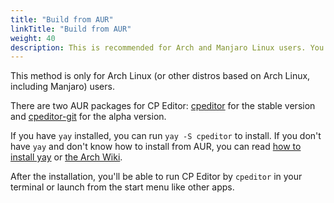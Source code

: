 ```yaml
---
title: "Build from AUR"
linkTitle: "Build from AUR"
weight: 40
description: This is recommended for Arch and Manjaro Linux users. You can use an AUR helper to check for updates and get the latest features. What's more, since the AppImage is built on Ubuntu, you can only use the fusion theme, but if it's built on Arch Linux with KDE you can use other themes like Breeze.
---
```


This method is only for Arch Linux (or other distros based on Arch Linux, including Manjaro) users.

There are two AUR packages for CP Editor: [cpeditor](https://aur.archlinux.org/packages/cpeditor/) for the stable version and [cpeditor-git](https://aur.archlinux.org/packages/cpeditor-git/) for the alpha version.

If you have `yay` installed, you can run `yay -S cpeditor` to install. If you don't have `yay` and don't know how to install from AUR, you can read [how to install yay](https://github.com/Jguer/yay#installation) or [the Arch Wiki](https://wiki.archlinux.org/index.php/Arch_User_Repository#Installing_and_upgrading_packages).

After the installation, you'll be able to run CP Editor by `cpeditor` in your terminal or launch from the start menu like other apps.
